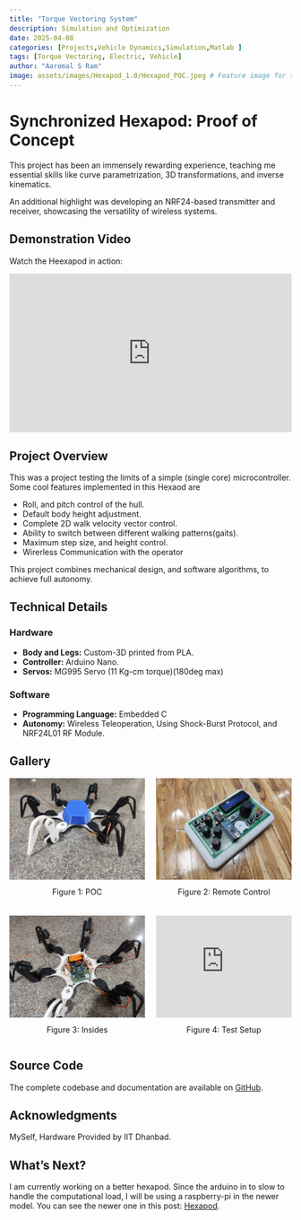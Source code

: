 ```yaml
---
title: "Torque Vectoring System"
description: Simulation and Optimization
date: 2025-04-08
categories: [Projects,Vehicle Dynamics,Simulation,Matlab ]
tags: [Torque Vectoring, Electric, Vehicle]
author: "Aaromal S Ram"
image: assets/images/Hexapod_1.0/Hexapod_POC.jpeg # Feature image for the post
---
```


# Synchronized Hexapod: Proof of Concept

This project has been an immensely rewarding experience, teaching me essential skills like curve parametrization, 3D transformations, and inverse kinematics. 

An additional highlight was developing an NRF24-based transmitter and receiver, showcasing the versatility of wireless systems.

## Demonstration Video

Watch the Heexapod in action:

<div style="position: relative; width: 100%; padding-bottom: 56.25%; height: 0; overflow: hidden;">
  <iframe src="https://www.youtube.com/embed/nqDUA7U9GqU" 
    frameborder="0" 
    allow="accelerometer; autoplay; clipboard-write; encrypted-media; gyroscope; picture-in-picture" 
    allowfullscreen 
    style="position: absolute; top: 0; left: 0; width: 100%; height: 100%;"></iframe>
</div>


## Project Overview

This was a project testing the limits of a simple (single core) microcontroller. Some cool features implemented in this Hexaod are
- Roll, and pitch control of the hull.
- Default body height adjustment.
- Complete 2D walk velocity vector control.
- Ability to switch between different walking patterns(gaits).
- Maximum step size, and height control.
- Wirerless Communication with the operator

This project combines mechanical design, and software algorithms, to achieve full autonomy.

## Technical Details

### Hardware
- **Body and Legs:** Custom-3D printed from PLA.
- **Controller:** Arduino Nano.
- **Servos:** MG995 Servo (11 Kg-cm torque)(180deg max)

### Software
- **Programming Language:** Embedded C
- **Autonomy:** Wireless Teleoperation, Using Shock-Burst Protocol, and NRF24L01 RF Module.

## Gallery

<div style="display: grid; grid-template-columns: repeat(2, 1fr); gap: 20px; align-items: center; justify-items: center;">
  <div>
    <img src="assets/images/Hexapod_1.0/Hexapod_POC.jpeg" alt="Rover Prototype" style="width: 100%; max-width: 300px;">
    <p style="text-align: center; margin-top: 10px;">Figure 1: POC</p>
  </div>
  <div>
    <img src="assets/images/Hexapod_1.0/hexapod_transmitter.jpeg" alt="Remote Control" style="width: 100%; max-width: 300px;">
    <p style="text-align: center; margin-top: 10px;">Figure 2: Remote Control</p>
  </div>
  <div>
    <img src="assets/images/Hexapod_1.0/abd7d4ec-66d1-4993-861a-9b7464e9a3ce.jpeg" alt="Stored Data" style="width: 100%; max-width: 300px;">
    <p style="text-align: center; margin-top: 10px;">Figure 3: Insides</p>
  </div>
  <div>
    <iframe width="100%" height="auto" style="max-width: 300px; aspect-ratio: 4/3;" 
    src="https://www.youtube.com/embed/iwAWR1MDBaE?si=iPdtvmGcoOsi6Q_h" 
    frameborder="0" allow="accelerometer; autoplay; clipboard-write; encrypted-media; gyroscope; picture-in-picture" 
    allowfullscreen></iframe>
    <p style="text-align: center; margin-top: 10px;">Figure 4: Test Setup</p>
  </div>
</div>



## Source Code

The complete codebase and documentation are available on [GitHub](https://github.com/bryanvas-cpu/Hexapod_POC).

## Acknowledgments

MySelf, Hardware Provided by IIT Dhanbad.

## What’s Next?

I am currently working on a better hexapod. Since the arduino in to slow to handle the computational load, I will be using a raspberry-pi in the newer model. You can see the newer one in this post: [Hexapod](https://bryanvas-cpu.github.io/posts/Hexapod/).